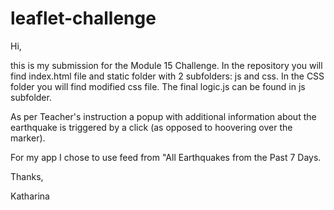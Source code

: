 # leaflet-challenge

Hi,

this is my submission for the Module 15 Challenge. 
In the repository you will find index.html file and static folder with 2 subfolders: js and css. In the CSS folder you will find modified css file. 
The final logic.js can be found in js subfolder.

As per Teacher's instruction a popup with additional information about the earthquake is triggered by a click (as opposed to hoovering over the marker).

For my app I chose to use feed from "All Earthquakes from the Past 7 Days.

Thanks,

Katharina
